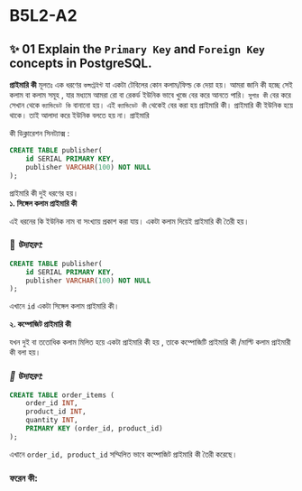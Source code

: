 # B5L2-A2

## ✨ 01 Explain the `Primary Key` and `Foreign Key` concepts in PostgreSQL.

**প্রাইমারি কী** মূলতঃ এক ধরণের `কন্সট্রেইন্ট` যা একটা টেবিলের কোন কলাম/ফিল্ড কে দেয়া হয়। আমরা জানি কী হচ্ছে সেই কলাম বা কলাম সমূহ , যার মধ্যমে আমরা রো বা রেকর্ড ইউনিক ভাবে খুজে বের করে আনতে পারি। `সুপার কী` বের করে সেখান থেকে `ক্যান্ডিডেট কি` বানানো হয়। এই `ক্যান্ডিডেট কী` থেকেই বের করা হয় প্রাইমারি কী। প্রাইমারি কী ইউনিক হয়ে থাকে। তাই আলাদা করে ইউনিক বলতে হয় না। প্রাইমারি

কী ডিক্লারেশন সিনট্যাক্স :

```sql
CREATE TABLE publisher(
    id SERIAL PRIMARY KEY,
    publisher VARCHAR(100) NOT NULL
);
```

প্রাইমারি কী দুই ধরণের হয়।  
**১. সিঙ্গেল কলাম প্রাইমারি কী**

এই ধরনের কি ইউনিক নাম বা সংখ্যায় প্রকাশ করা যায়। একটা কলাম দিয়েই প্রাইমারি কী তৈরী হয়।

### 🚀 _উদাহরণ:_

```sql
CREATE TABLE publisher(
    id SERIAL PRIMARY KEY,
    publisher VARCHAR(100) NOT NULL
);
```

এখানে `id` একটা সিঙ্গেল কলাম প্রাইমারি কী।

**২. কম্পোজিট প্রাইমারি কী**

যখন দুই বা ততোধিক কলাম মিলিত হয়ে একটা প্রাইমারি কী হয় , তাকে কম্পোজিটি প্রাইমারি কী /মাল্টি কলাম প্রাইমারী কী বলা হয়।

### _🚀 উদাহরণ:_

```sql
CREATE TABLE order_items (
    order_id INT,
    product_id INT,
    quantity INT,
    PRIMARY KEY (order_id, product_id)
);

```

এখানে `order_id, product_id` সম্মিলিত ভাবে কম্পোজিট প্রাইমারি কী তৈরী করেছে।

### ফরেন কী:
